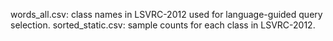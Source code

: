 words_all.csv:     class names in LSVRC-2012 used for language-guided query selection.
sorted_static.csv: sample counts for each class in LSVRC-2012.
